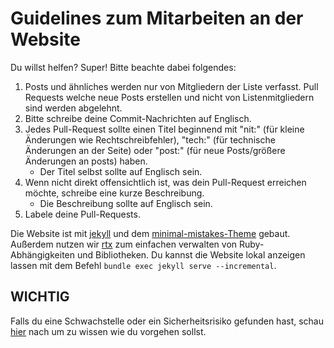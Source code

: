 # Guidelines zum Mitarbeiten an der Website

Du willst helfen? Super! Bitte beachte dabei folgendes:

1. Posts und ähnliches werden nur von Mitgliedern der Liste verfasst. Pull Requests welche neue Posts erstellen und nicht von Listenmitgliedern sind werden abgelehnt.
2. Bitte schreibe deine Commit-Nachrichten auf Englisch.
3. Jedes Pull-Request sollte einen Titel beginnend mit "nit:" (für kleine Änderungen wie Rechtschreibfehler), "tech:" (für technische Änderungen an der Seite) oder "post:" (für neue Posts/größere Änderungen an posts) haben.
    - Der Titel selbst sollte auf Englisch sein.
4. Wenn nicht direkt offensichtlich ist, was dein Pull-Request erreichen möchte, schreibe eine kurze Beschreibung.
    - Die Beschreibung sollte auf Englisch sein.
5. Labele deine Pull-Requests.

Die Website ist mit [jekyll](https://jekyllrb.com/) und dem [minimal-mistakes-Theme](https://mmistakes.github.io/minimal-mistakes/) gebaut. Außerdem nutzen wir [rtx](https://github.com/jdx/rtx) zum einfachen verwalten von Ruby-Abhängigkeiten und Bibliotheken. Du kannst die Website lokal anzeigen lassen mit dem Befehl `bundle exec jekyll serve --incremental`.

## WICHTIG

Falls du eine Schwachstelle oder ein Sicherheitsrisiko gefunden hast, schau [hier](SECURITY.md) nach um zu wissen wie du vorgehen sollst. 

